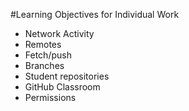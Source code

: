 #Learning Objectives for Individual Work
* Network Activity
* Remotes
* Fetch/push 
* Branches
* Student repositories
* GitHub Classroom
* Permissions
